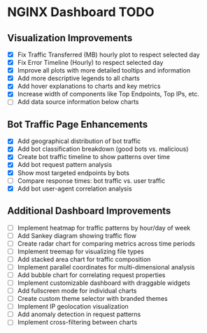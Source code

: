 # NGINX Dashboard TODO

## Visualization Improvements
- [x] Fix Traffic Transferred (MB) hourly plot to respect selected day
- [x] Fix Error Timeline (Hourly) to respect selected day
- [x] Improve all plots with more detailed tooltips and information
- [x] Add more descriptive legends to all charts
- [x] Add hover explanations to charts and key metrics
- [x] Increase width of components like Top Endpoints, Top IPs, etc.
- [ ] Add data source information below charts

## Bot Traffic Page Enhancements
- [x] Add geographical distribution of bot traffic
- [x] Add bot classification breakdown (good bots vs. malicious)
- [x] Create bot traffic timeline to show patterns over time
- [x] Add bot request pattern analysis
- [x] Show most targeted endpoints by bots
- [ ] Compare response times: bot traffic vs. user traffic
- [x] Add bot user-agent correlation analysis

## Additional Dashboard Improvements
- [ ] Implement heatmap for traffic patterns by hour/day of week
- [ ] Add Sankey diagram showing traffic flow
- [ ] Create radar chart for comparing metrics across time periods
- [ ] Implement treemap for visualizing file types
- [ ] Add stacked area chart for traffic composition
- [ ] Implement parallel coordinates for multi-dimensional analysis  
- [ ] Add bubble chart for correlating request properties
- [ ] Implement customizable dashboard with draggable widgets
- [ ] Add fullscreen mode for individual charts
- [ ] Create custom theme selector with branded themes
- [ ] Implement IP geolocation visualization
- [ ] Add anomaly detection in request patterns
- [ ] Implement cross-filtering between charts